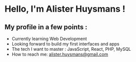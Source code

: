 # Hello, I'm Alister Huysmans !

## My profile in a few points :

- Currently learning Web Development
- Looking forward to build my first interfaces and apps
- The tech I want to master : JavaScript, React, PHP, MySQL
- How to reach me: alister.huysmans@gmail.com

<!---
alisterhuysmans/alisterhuysmans is a ✨ special ✨ repository because its `README.md` (this file) appears on your GitHub profile.
You can click the Preview link to take a look at your changes.
--->
